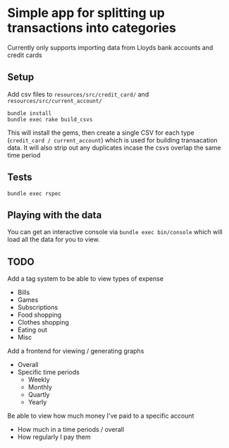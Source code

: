 # Simple app for splitting up transactions into categories

Currently only supports importing data from Lloyds bank accounts and credit cards

## Setup

Add csv files to `resources/src/credit_card/` and `resources/src/current_account/`

    bundle install
    bundle exec rake build_csvs

This will install the gems, then create a single CSV for each type (`credit_card / current_account`) which is used for building transacation data. It will also strip out any duplicates incase the csvs overlap the same time period


## Tests

    bundle exec rspec

## Playing with the data

You can get an interactive console via `bundle exec bin/console` which will load all the data for you to view.


## TODO

Add a tag system to be able to view types of expense

  - Bills
  - Games
  - Subscriptions
  - Food shopping
  - Clothes shopping
  - Eating out
  - Misc

Add a frontend for viewing / generating graphs

  - Overall
  - Specific time periods
    - Weekly
    - Monthly
    - Quartly
    - Yearly

Be able to view how much money I've paid to a specific account

  - How much in a time periods / overall
  - How regularly I pay them
